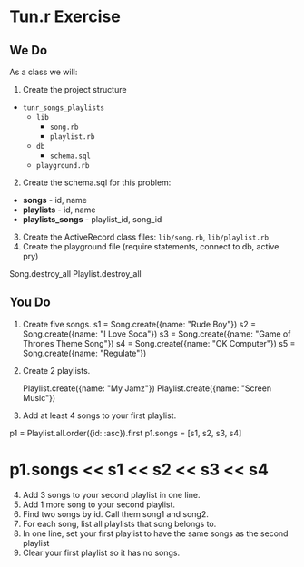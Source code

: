 # Tun.r Exercise

## We Do

As a class we will:

1. Create the project structure
  * `tunr_songs_playlists`
    * `lib`
      * `song.rb`
      * `playlist.rb`
    * `db`
      * `schema.sql`
    * `playground.rb`
2. Create the schema.sql for this problem:
  * **songs** - id, name
  * **playlists** - id, name
  * **playlists_songs** - playlist_id, song_id
3. Create the ActiveRecord class files: `lib/song.rb`, `lib/playlist.rb`
4. Create the playground file (require statements, connect to db, active pry)

Song.destroy_all
Playlist.destroy_all


## You Do

1. Create five songs.
    s1 = Song.create({name: "Rude Boy"})
    s2 = Song.create({name: "I Love Soca"})
    s3 = Song.create({name: "Game of Thrones Theme Song"})
    s4 = Song.create({name: "OK Computer"})
    s5 = Song.create({name: "Regulate"})

2. Create 2 playlists.

    Playlist.create({name: "My Jamz"})
    Playlist.create({name: "Screen Music"})

3. Add at least 4 songs to your first playlist.

  p1 = Playlist.all.order({id: :asc}).first
  p1.songs = [s1, s2, s3, s4]
  # p1.songs << s1 << s2 << s3 << s4


4. Add 3 songs to your second playlist in one line.
5. Add 1 more song to your second playlist.
6. Find two songs by id. Call them song1 and song2.
7. For each song, list all playlists that song belongs to.
8. In one line, set your first playlist to have the same songs as the second
   playlist
9. Clear your first playlist so it has no songs.
